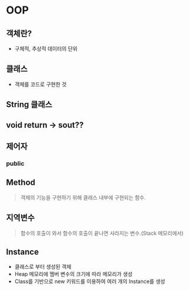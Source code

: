 # OOP

## 객체란?
+ 구체적, 추상적 데이터의 단위

## 클래스
+ 객체를 코드로 구현한 것

## String 클래스

## void return -> sout??

## 제어자
### public
### 
### 
###

## Method
> 객체의 기능을 구현하기 위해 클래스 내부에 구현되는 함수. 

## 지역변수
> 함수의 호출이 와서 함수의 호출이 끝나면 사라지는 변수.(Stack 메모리에서)

## Instance
+ 클래스로 부터 생성된 객체
+ Heap 메모리에 멤버 변수의 크기에 따라 메모리가 생성
+ Class를 기반으로 new 키워드를 이용하여 여러 개의 Instance를 생성